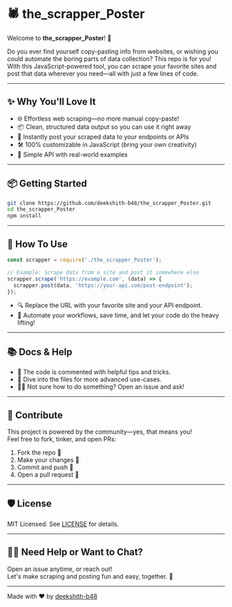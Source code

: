 # 🕷️ the_scrapper_Poster

Welcome to **the_scrapper_Poster**! 🚀

Do you ever find yourself copy-pasting info from websites, or wishing you could automate the boring parts of data collection? This repo is for you!  
With this JavaScript-powered tool, you can scrape your favorite sites and post that data wherever you need—all with just a few lines of code.

---

## ✨ Why You'll Love It

- 🌐 Effortless web scraping—no more manual copy-paste!
- 📦 Clean, structured data output so you can use it right away
- 🔄 Instantly post your scraped data to your endpoints or APIs
- 🛠️ 100% customizable in JavaScript (bring your own creativity)
- 📝 Simple API with real-world examples

---

## 📦 Getting Started

```bash
git clone https://github.com/deekshith-b48/the_scrapper_Poster.git
cd the_scrapper_Poster
npm install
```

---

## 🚀 How To Use

```js
const scrapper = require('./the_scrapper_Poster');

// Example: Scrape data from a site and post it somewhere else
scrapper.scrape('https://example.com', (data) => {
  scrapper.post(data, 'https://your-api.com/post-endpoint');
});
```
- 🔍 Replace the URL with your favorite site and your API endpoint.
- 🤖 Automate your workflows, save time, and let your code do the heavy lifting!

---

## 📚 Docs & Help

- 📝 The code is commented with helpful tips and tricks.
- 📂 Dive into the files for more advanced use-cases.
- 🧑‍💻 Not sure how to do something? Open an issue and ask!

---

## 🤝 Contribute

This project is powered by the community—yes, that means you!  
Feel free to fork, tinker, and open PRs:

1. Fork the repo 🍴
2. Make your changes 🚧
3. Commit and push 💾
4. Open a pull request 📝

---

## 🛡️ License

MIT Licensed. See [LICENSE](LICENSE) for details.

---

## 🙋‍♂️ Need Help or Want to Chat?

Open an issue anytime, or reach out!  
Let's make scraping and posting fun and easy, together. 💬

---

Made with ❤️ by [deekshith-b48](https://github.com/deekshith-b48)
